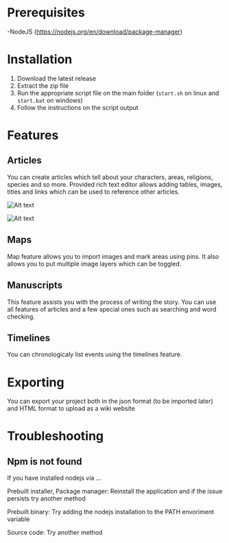 # Prerequisites
-NodeJS (https://nodejs.org/en/download/package-manager) 

# Installation
 1. Download the latest release
 2. Extract the zip file
 3. Run the appropriate script file on the main folder (`start.sh` on linux and `start.bat` on windows)
 4. Follow the instructions on the script output
# Features

## Articles
You can create articles which tell about your characters, areas, religions, species and so more. Provided rich text editor allows adding tables, images, titles and links which can be used to reference other articles. 

![Alt text](https://i.imgur.com/X2Cl3lQ.png "Article")

![Alt text](https://i.imgur.com/Gx4KMYz.png "ArticleList")
## Maps

Map feature allows you to import images and mark areas using pins. It also allows you to put multiple image layers which can be toggled.

## Manuscripts
This feature assists you with the process of writing the story. You can use all features of articles and a few special ones such as searching and word checking.

## Timelines

You can chronologicaly list events using the timelines feature.


# Exporting
You can export your project both in the json format (to be imported later) and 
HTML format to upload as a wiki website


# Troubleshooting

## Npm is not found

If you have installed nodejs via ...

Prebuilt installer, Package manager: Reinstall the application and if the issue persists try another method 

Prebuilt binary: Try adding the nodejs installation to the PATH envoriment variable 

Source code: Try another method


 